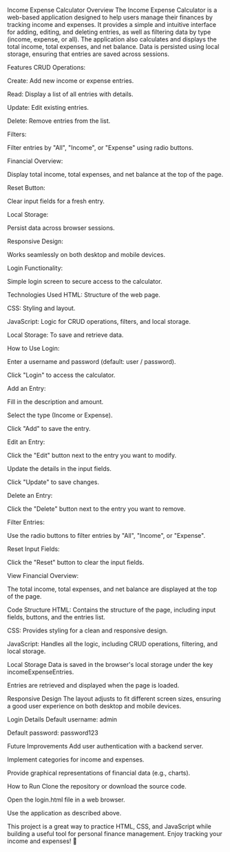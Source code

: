  Income Expense Calculator
Overview
The Income Expense Calculator is a web-based application designed to help users manage their finances by tracking income and expenses. 
It provides a simple and intuitive interface for adding, editing, and deleting entries, as well as filtering data by type (income, expense, or all). 
The application also calculates and displays the total income, total expenses, and net balance. 
Data is persisted using local storage, ensuring that entries are saved across sessions.

Features
CRUD Operations:

Create: Add new income or expense entries.

Read: Display a list of all entries with details.

Update: Edit existing entries.

Delete: Remove entries from the list.

Filters:

Filter entries by "All", "Income", or "Expense" using radio buttons.

Financial Overview:

Display total income, total expenses, and net balance at the top of the page.

Reset Button:

Clear input fields for a fresh entry.

Local Storage:

Persist data across browser sessions.

Responsive Design:

Works seamlessly on both desktop and mobile devices.

Login Functionality:

Simple login screen to secure access to the calculator.

Technologies Used
HTML: Structure of the web page.

CSS: Styling and layout.

JavaScript: Logic for CRUD operations, filters, and local storage.

Local Storage: To save and retrieve data.

How to Use
Login:

Enter a username and password (default: user / password).

Click "Login" to access the calculator.

Add an Entry:

Fill in the description and amount.

Select the type (Income or Expense).

Click "Add" to save the entry.

Edit an Entry:

Click the "Edit" button next to the entry you want to modify.

Update the details in the input fields.

Click "Update" to save changes.

Delete an Entry:

Click the "Delete" button next to the entry you want to remove.

Filter Entries:

Use the radio buttons to filter entries by "All", "Income", or "Expense".

Reset Input Fields:

Click the "Reset" button to clear the input fields.

View Financial Overview:

The total income, total expenses, and net balance are displayed at the top of the page.

Code Structure
HTML: Contains the structure of the page, including input fields, buttons, and the entries list.

CSS: Provides styling for a clean and responsive design.

JavaScript: Handles all the logic, including CRUD operations, filtering, and local storage.

Local Storage
Data is saved in the browser's local storage under the key incomeExpenseEntries.

Entries are retrieved and displayed when the page is loaded.

Responsive Design
The layout adjusts to fit different screen sizes, ensuring a good user experience on both desktop and mobile devices.

Login Details
Default username: admin

Default password: password123

Future Improvements
Add user authentication with a backend server.

Implement categories for income and expenses.

Provide graphical representations of financial data (e.g., charts).

How to Run
Clone the repository or download the source code.

Open the login.html file in a web browser.

Use the application as described above.

This project is a great way to practice HTML, CSS, and JavaScript while building a useful tool for personal finance management. Enjoy tracking your income and expenses! 🚀
